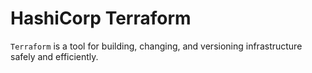 # HashiCorp Terraform

`Terraform` is a tool for building, changing, and versioning infrastructure safely and efficiently.
